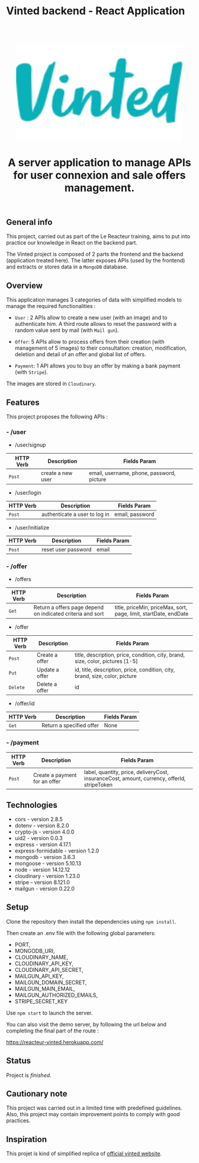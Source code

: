 # Vinted backend - React Application

<h1 align="center">
<br>
<img
		width="450"
		alt="vinted Clone - React App"
		src="preview\vinted-logo.png">

<br>
<br>
A server application to manage APIs for user connexion and sale offers management.
<br>
<br>

</h1>

## General info

This project, carried out as part of the Le Reacteur training, aims to put into practice our knowledge in React on the backend part.

The Vinted project is composed of 2 parts the frontend and the backend (application treated here).
The latter exposes APIs (used by the frontend) and extracts or stores data in a `MongoDB` database.

## Overview

This application manages 3 categories of data with simplified models to manage the required functionalities :

- `User` : 2 APIs allow to create a new user (with an image) and to authenticate him. A third route allows to reset the password with a random value sent by mail (with `Mail gun`).

- `Offer`: 5 APIs allow to process offers from their creation (with management of 5 images) to their consultation: creation, modification, deletion and detail of an offer and global list of offers.

- `Payment`: 1 API allows you to buy an offer by making a bank payment (with `Stripe`).

The images are stored in `Cloudinary`.

## Features

This project proposes the following APIs :

### - /user

- /user/signup

| HTTP Verb | Description       | Fields Param                              |
| --------- | ----------------- | ----------------------------------------- |
| `Post`    | create a new user | email, username, phone, password, picture |

- /user/login

| HTTP Verb | Description                   | Fields Param    |
| --------- | ----------------------------- | --------------- |
| `Post`    | authenticate a user to log in | email, password |

- /user/initialize

| HTTP Verb | Description         | Fields Param |
| --------- | ------------------- | ------------ |
| `Post`    | reset user password | email        |

### - /offer

- /offers

| HTTP Verb | Description                                                | Fields Param                                                     |
| --------- | ---------------------------------------------------------- | ---------------------------------------------------------------- |
| `Get`     | Return a offers page depend on indicated criteria and sort | title, priceMin, priceMax, sort, page, limit, startDate, endDate |

- /offer

| HTTP Verb | Description    | Fields Param                                                                   |
| --------- | -------------- | ------------------------------------------------------------------------------ |
| `Post`    | Create a offer | title, description, price, condition, city, brand, size, color, pictures [1-5] |
| `Put`     | Update a offer | id, title, description, price, condition, city, brand, size, color, picture    |
| `Delete`  | Delete a offer | id                                                                             |

- /offer/id

| HTTP Verb | Description              | Fields Param |
| --------- | ------------------------ | ------------ |
| `Get`     | Return a specified offer | None         |

### - /payment

| HTTP Verb | Description                   | Fields Param                                                                                |
| --------- | ----------------------------- | ------------------------------------------------------------------------------------------- |
| `Post`    | Create a payment for an offer | label, quantity, price, deliveryCost, insuranceCost, amount, currency, offerId, stripeToken |

## Technologies

- cors - version 2.8.5
- dotenv - version 8.2.0
- crypto-js - version 4.0.0
- uid2 - version 0.0.3
- express - version 4.17.1
- express-formidable - version 1.2.0
- mongodb - version 3.6.3
- mongoose - version 5.10.13
- node - version 14.12.12
- cloudinary - version 1.23.0
- stripe - version 8.121.0
- mailgun - version 0.22.0

## Setup

Clone the repository then install the dependencies using `npm install`.

Then create an .env file with the following global parameters:

- PORT,
- MONGODB_URI,
- CLOUDINARY_NAME,
- CLOUDINARY_API_KEY,
- CLOUDINARY_API_SECRET,
- MAILGUN_API_KEY,
- MAILGUN_DOMAIN_SECRET,
- MAILGUN_MAIN_EMAIL,
- MAILGUN_AUTHORIZED_EMAILS,
- STRIPE_SECRET_KEY

Use `npm start` to launch the server.

You can also visit the demo server, by following the url below and completing the final part of the route :

https://reacteur-vinted.herokuapp.com/

## Status

Project is _finished_.

## Cautionary note

This project was carried out in a limited time with predefined guidelines. Also, this project may contain improvement points to comply with good practices.

## Inspiration

This projet is kind of simplified replica of [official vinted website](https://www.vinted.fr/).

